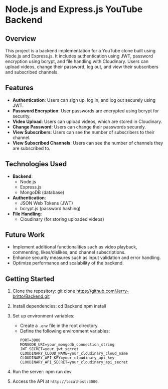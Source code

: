 # Node.js and Express.js YouTube Backend

## Overview

This project is a backend implementation for a YouTube clone built using Node.js and Express.js. It includes authentication using JWT, password encryption using bcrypt, and file handling with Cloudinary. Users can upload videos, change their password, log out, and view their subscribers and subscribed channels.

## Features

- **Authentication**: Users can sign up, log in, and log out securely using JWT.
- **Password Encryption**: User passwords are encrypted using bcrypt for security.
- **Video Upload**: Users can upload videos, which are stored in Cloudinary.
- **Change Password**: Users can change their passwords securely.
- **View Subscribers**: Users can see the number of subscribers to their channel.
- **View Subscribed Channels**: Users can see the number of channels they are subscribed to.

## Technologies Used

- **Backend**:
  - Node.js
  - Express.js
  - MongoDB (database)
- **Authentication**:
  - JSON Web Tokens (JWT)
  - bcrypt.js (password hashing)
- **File Handling**:
  - Cloudinary (for storing uploaded videos)

## Future Work

- Implement additional functionalities such as video playback, commenting, likes/dislikes, and channel subscriptions.
- Enhance security measures such as input validation and error handling.
- Optimize performance and scalability of the backend.

## Getting Started

1. Clone the repository:
    git clone https://github.com/Jerry-britto/Backend.git

2. Install dependencies:
   cd Backend
   npm install
   
3. Set up environment variables:

   - Create a `.env` file in the root directory.
   - Define the following environment variables:
     ```
     PORT=3000
     MONGODB_URI=your_mongodb_connection_string
     JWT_SECRET=your_jwt_secret
     CLOUDINARY_CLOUD_NAME=your_cloudinary_cloud_name
     CLOUDINARY_API_KEY=your_cloudinary_api_key
     CLOUDINARY_API_SECRET=your_cloudinary_api_secret
     ```

4. Run the server:
npm run dev

5. Access the API at `http://localhost:3000`.




